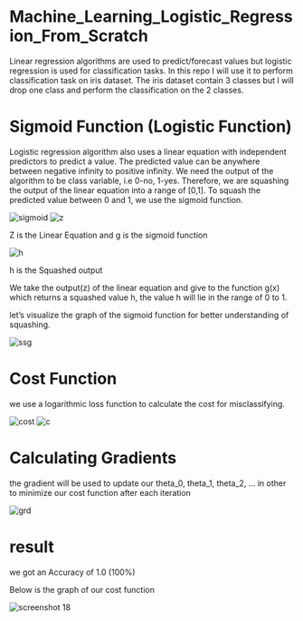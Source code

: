 # Machine_Learning_Logistic_Regression_From_Scratch

 Linear regression algorithms are used to predict/forecast values but logistic regression is used for classification tasks.
 In this repo I will use it to perform classification task on iris dataset. The iris dataset contain 3 classes but I will drop one class and perform the classification on the 2 classes.
 
# Sigmoid Function (Logistic Function)

Logistic regression algorithm also uses a linear equation with independent predictors to predict a value. The predicted value can be anywhere between negative infinity to positive infinity. We need the output of the algorithm to be class variable, i.e 0-no, 1-yes. Therefore, we are squashing the output of the linear equation into a range of [0,1]. To squash the predicted value between 0 and 1, we use the sigmoid function.

![sigmoid](https://user-images.githubusercontent.com/44145876/52537240-50ca5c80-2d9f-11e9-8bc5-b8b87cda32fe.png)  ![z](https://user-images.githubusercontent.com/44145876/52537261-925b0780-2d9f-11e9-955e-bad60b97bc69.png)


Z is the Linear Equation and g is the sigmoid function


![h](https://user-images.githubusercontent.com/44145876/52537268-c0d8e280-2d9f-11e9-820e-3cde80c4673b.png)

h is the Squashed output

We take the output(z) of the linear equation and give to the function g(x) which returns a squashed value h, the value h will lie in the range of 0 to 1.


let’s visualize the graph of the sigmoid function for better understanding of squashing.

![ssg](https://user-images.githubusercontent.com/44145876/52537347-d4387d80-2da0-11e9-9457-e5daf71ee061.png)


# Cost Function

we use a logarithmic loss function to calculate the cost for misclassifying.


![cost](https://user-images.githubusercontent.com/44145876/52537363-f9c58700-2da0-11e9-8e50-926d69b8028e.png)
![c](https://user-images.githubusercontent.com/44145876/52537364-fc27e100-2da0-11e9-8dcc-6d6fd7c18f8f.png)


# Calculating Gradients

the gradient will be used to update our theta_0, theta_1, theta_2, ...  in other to minimize our cost function after each iteration 


![grd](https://user-images.githubusercontent.com/44145876/52537423-b3245c80-2da1-11e9-9037-562fd93dd3b7.png)

# result

we got an Accuracy of 1.0 (100%)

Below is the graph of our cost function 

![screenshot 18](https://user-images.githubusercontent.com/44145876/52537447-f7aff800-2da1-11e9-9ffb-bfa89607efba.png)

